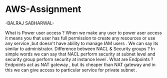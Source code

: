 # AWS-Assignment

-BALRAJ SABHARWAL-

What is Power user access ?
When we make any user to power aser access it means you that user has full permission to create any resources or use any service ,but doesn't have ability to manage IAM users . We can say its similar to administrator.
Difference between NACL & Security groups ?
In simple words we can say that NACL perform security at subnet level and security group perform security at instance level .
What are Endpoints ?
Endpoints act as NAT gateway , but its cheaper than NAT gateway and in this we can give access to particular service for private subnet .
